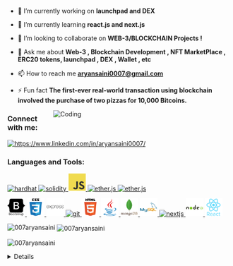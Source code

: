 

- 🔭 I’m currently working on **launchpad and DEX**

- 🌱 I’m currently learning **react.js and next.js**

- 👯 I’m looking to collaborate on **WEB-3/BLOCKCHAIN Projects !**

- 💬 Ask me about **Web-3 , Blockchain Development , NFT MarketPlace , ERC20 tokens, launchpad , DEX , Wallet , etc**

- 📫 How to reach me **aryansaini0007@gmail.com**

- ⚡ Fun fact **The first-ever real-world transaction using blockchain involved the purchase of two pizzas for 10,000 Bitcoins.**

<img align="right" alt="Coding" width="400" src="https://camo.githubusercontent.com/e20822b4282c07ffd010cd05f855a6561d3b62358ca9e607e4901288dd748fcb/68747470733a2f2f63646e2e6472696262626c652e636f6d2f75736572732f323133313939332f73637265656e73686f74732f343934383733362f74686f75676874776f726b732d6769665f6472696262626c652e676966">
<h3 align="left">Connect with me:</h3>
<p align="left">
<a href="https://www.linkedin.com/in/aryansaini0007/" target="blank"><img align="center" src="https://raw.githubusercontent.com/rahuldkjain/github-profile-readme-generator/master/src/images/icons/Social/linked-in-alt.svg" alt="https://www.linkedin.com/in/aryansaini0007/" height="30" width="40" /></a>
</p>

<h3 align="left">Languages and Tools:</h3>
<p align="left"> 
<a href="https://hardhat.org/" target="_blank" org="noreferrer"> <img src="https://i.ibb.co/JRDjmkV/hardhat-logo-888739-EBB4-seeklogo-com.png" alt="hardhat" width="40" height="40"/> </a>
<a href="https://soliditylang.org/" target="_blank" org="noreferrer"> <img src="https://i.postimg.cc/TwVpDzWT/solid.png" alt="solidity" width="40" height="40"/> </a>
 <a href="https://developer.mozilla.org/en-US/docs/Web/JavaScript" target="_blank" rel="noreferrer"> <img src="https://raw.githubusercontent.com/devicons/devicon/master/icons/javascript/javascript-original.svg" alt="javascript" width="40" height="40"/> </a> 
 <a href="https://docs.ethers.org/v5/" target="_blank" org="noreferrer"> <img src="https://i.postimg.cc/qBGTCJgN/etherjs.png" alt="ether.js" width="40" height="40"/> </a>
 <a href="https://web3js.readthedocs.io/en/v1.10.0/" target="_blank" org="noreferrer"> <img src="https://i.postimg.cc/ZYXMRXxW/web3.png" alt="ether.js" width="40" height="40"/> </a>

<a href="https://getbootstrap.com" target="_blank" rel="noreferrer"> <img src="https://raw.githubusercontent.com/devicons/devicon/master/icons/bootstrap/bootstrap-plain-wordmark.svg" alt="bootstrap" width="40" height="40"/> </a> <a href="https://www.w3schools.com/css/" target="_blank" rel="noreferrer"> <img src="https://raw.githubusercontent.com/devicons/devicon/master/icons/css3/css3-original-wordmark.svg" alt="css3" width="40" height="40"/> </a> <a href="https://expressjs.com" target="_blank" rel="noreferrer"> <img src="https://raw.githubusercontent.com/devicons/devicon/master/icons/express/express-original-wordmark.svg" alt="express" width="40" height="40"/> </a> <a href="https://git-scm.com/" target="_blank" rel="noreferrer"> <img src="https://www.vectorlogo.zone/logos/git-scm/git-scm-icon.svg" alt="git" width="40" height="40"/> </a> <a href="https://www.w3.org/html/" target="_blank" rel="noreferrer"> <img src="https://raw.githubusercontent.com/devicons/devicon/master/icons/html5/html5-original-wordmark.svg" alt="html5" width="40" height="40"/> </a> <a href="https://www.java.com" target="_blank" rel="noreferrer"> <img src="https://raw.githubusercontent.com/devicons/devicon/master/icons/java/java-original.svg" alt="java" width="40" height="40"/> </a><a href="https://www.mongodb.com/" target="_blank" rel="noreferrer"> <img src="https://raw.githubusercontent.com/devicons/devicon/master/icons/mongodb/mongodb-original-wordmark.svg" alt="mongodb" width="40" height="40"/> </a> <a href="https://www.mysql.com/" target="_blank" rel="noreferrer"> <img src="https://raw.githubusercontent.com/devicons/devicon/master/icons/mysql/mysql-original-wordmark.svg" alt="mysql" width="40" height="40"/> </a> <a href="https://nextjs.org/" target="_blank" rel="noreferrer"> <img src="https://cdn.worldvectorlogo.com/logos/nextjs-2.svg" alt="nextjs" width="40" height="40"/> </a> <a href="https://nodejs.org" target="_blank" rel="noreferrer"> <img src="https://raw.githubusercontent.com/devicons/devicon/master/icons/nodejs/nodejs-original-wordmark.svg" alt="nodejs" width="40" height="40"/> </a> <a href="https://reactjs.org/" target="_blank" rel="noreferrer"> <img src="https://raw.githubusercontent.com/devicons/devicon/master/icons/react/react-original-wordmark.svg" alt="react" width="40" height="40"/> </a>

</p>

<p><img align="left" src="https://github-readme-stats.vercel.app/api/top-langs?username=007aryansaini&show_icons=true&locale=en&layout=compact" alt="007aryansaini" /></p>

<p>&nbsp;<img align="center" src="https://github-readme-stats.vercel.app/api?username=007aryansaini&show_icons=true&locale=en" alt="007aryansaini" /></p>

<p><img align="center" src="https://github-readme-streak-stats.herokuapp.com/?user=007aryansaini&" alt="007aryansaini" /></p>

<details>
<p align="center">
  <a href="https://github.com/007aryansaini">
    <img src="http://github-profile-summary-cards.vercel.app/api/cards/profile-details?username=007aryansaini&theme=transparent" />
  </a>
  <a href="https://github.com/007aryansaini">
    <img src="https://github-readme-streak-stats.herokuapp.com/?user=007aryansaini&hide_border=true&card_width=338&theme=transparent" />
  </a>
  <a href="https://github.com/007aryansaini">
    <img src="http://github-profile-summary-cards.vercel.app/api/cards/stats?username=007aryansaini&theme=transparent" />
  </a>
  <a href="https://github.com/007aryansaini">
    <img src="https://github-readme-stats.vercel.app/api/top-langs/?username=007aryansaini&langs_count=10&exclude_repo=&hide=jupyter%20notebook,vim%20script,cmake,makefile,batchfile,emacs%20lisp,css,html&layout=default&card_width=699&hide_border=true&theme=transparent" />
  </a>
</p>
</details>
